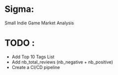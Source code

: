 # Sigma:
Small Indie Game Market Analysis

# TODO :
- Add Top 10 Tags List 
- Add nb_total_reviews (nb_negative + nb_positive)
- Create a CI/CD pipeline
